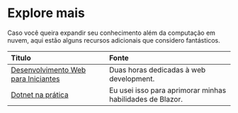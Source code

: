 # Explore mais

Caso você queira expandir seu conhecimento além da computação em nuvem, aqui estão alguns recursos adicionais que considero fantásticos.

| Titulo | Fonte |
| :----- | :---- |
| [Desenvolvimento Web para Iniciantes](https://docs.microsoft.com/en-us/learn/paths/web-development-101/) | Duas horas dedicadas à web development. |
| [Dotnet na prática](https://practicaldotnet.io/) | Eu usei isso para aprimorar minhas habilidades de Blazor. |
